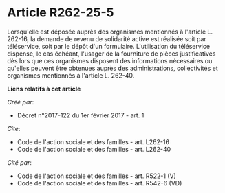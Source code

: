 # Article R262-25-5

Lorsqu'elle est déposée auprès des organismes mentionnés à l'article L. 262-16, la demande de revenu de solidarité active est
réalisée soit par téléservice, soit par le dépôt d'un formulaire. L'utilisation du téléservice dispense, le cas échéant,
l'usager de la fourniture de pièces justificatives dès lors que ces organismes disposent des informations nécessaires ou
qu'elles peuvent être obtenues auprès des administrations, collectivités et organismes mentionnés à l'article L. 262-40.

**Liens relatifs à cet article**

_Créé par_:

  - Décret n°2017-122 du 1er février 2017 - art. 1

_Cite_:

  - Code de l'action sociale et des familles - art. L262-16
  - Code de l'action sociale et des familles - art. L262-40

_Cité par_:

  - Code de l'action sociale et des familles - art. R522-1 (V)
  - Code de l'action sociale et des familles - art. R542-6 (VD)
